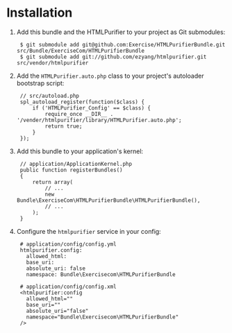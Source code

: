 Installation
============

  1. Add this bundle and the HTMLPurifier to your project as Git submodules:

          $ git submodule add git@github.com:Exercise/HTMLPurifierBundle.git src/Bundle/ExerciseCom/HTMLPurifierBundle
          $ git submodule add git://github.com/ezyang/htmlpurifier.git src/vendor/htmlpurifier

  2. Add the `HTMLPurifier.auto.php` class to your project's autoloader bootstrap script:

          // src/autoload.php
          spl_autoload_register(function($class) {
              if ('HTMLPurifier_Config' == $class) {
                  require_once __DIR__ . '/vender/htmlpurifier/library/HTMLPurifier.auto.php';
                  return true;
              }
          });

  3. Add this bundle to your application's kernel:

          // application/ApplicationKernel.php
          public function registerBundles()
          {
              return array(
                  // ...
                  new Bundle\ExerciseCom\HTMLPurifierBundle\HTMLPurifierBundle(),
                  // ...
              );
          }

  4. Configure the `htmlpurifier` service in your config:

          # application/config/config.yml
          htmlpurifier.config:
            allowed_html:
            base_uri:
            absolute_uri: false
            namespace: Bundle\Exercisecom\HTMLPurifierBundle

          # application/config/config.xml
          <htmlpurifier:config
            allowed_html=""
            base_uri=""
            absolute_uri="false"
            namespace="Bundle\Exercisecom\HTMLPurifierBundle"
          />
